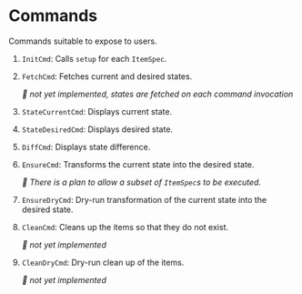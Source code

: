 # Commands

Commands suitable to expose to users.

1. `InitCmd`: Calls `setup` for each `ItemSpec`.
2. `FetchCmd`: Fetches current and desired states.

    *🚧 not yet implemented, states are fetched on each command invocation*

3. `StateCurrentCmd`: Displays current state.
4. `StateDesiredCmd`: Displays desired state.
5. `DiffCmd`: Displays state difference.
6. `EnsureCmd`: Transforms the current state into the desired state.

    *🚧 There is a plan to allow a subset of `ItemSpec`s to be executed.*

7. `EnsureDryCmd`: Dry-run transformation of the current state into the desired state.
8. `CleanCmd`: Cleans up the items so that they do not exist.

    *🚧 not yet implemented*

9. `CleanDryCmd`: Dry-run clean up of the items.

    *🚧 not yet implemented*
